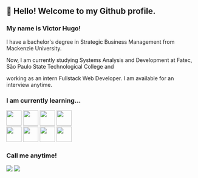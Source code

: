 ## 👋 Hello! Welcome to my Github profile.
### My name is Victor Hugo!


I have a bachelor's degree in Strategic Business Management from Mackenzie University.<br>

Now, I am currently studying Systems Analysis and Development at Fatec, São Paulo State Technological College and

working as an intern Fullstack Web Developer. I am available for an interview anytime.


### I am currently learning...

<div align="left" style="display: inline_block">
<img src="https://cdn.jsdelivr.net/gh/devicons/devicon/icons/java/java-original.svg" width="40" height="40"/>
<img src="https://cdn.jsdelivr.net/gh/devicons/devicon/icons/typescript/typescript-original.svg" width="40" height="40"/>
<img src="https://cdn.jsdelivr.net/gh/devicons/devicon/icons/mysql/mysql-original-wordmark.svg" width="40" height="40"/>
<img src="https://cdn.jsdelivr.net/gh/devicons/devicon/icons/mongodb/mongodb-original-wordmark.svg" width="40" height="40"/>
</div>
<div align="left" style="display: inline_block">
<img src="https://cdn.jsdelivr.net/gh/devicons/devicon/icons/angular/angular-original-wordmark.svg" width="40" height="40"/>
<img src="https://cdn.jsdelivr.net/gh/devicons/devicon/icons/spring/spring-original-wordmark.svg" width="40" height="40"/>
<img src="https://cdn.jsdelivr.net/gh/devicons/devicon/icons/nodejs/nodejs-original-wordmark.svg" width="40" height="40"/>
<img src="https://cdn.jsdelivr.net/gh/devicons/devicon/icons/express/express-original-wordmark.svg" width="40" height="40" /> 
</div>

### Call me anytime!

<div align="left" style="display: inline_block">
<a href = "mailto:victor.lembo12@gmail.com"><img src="https://img.shields.io/badge/Gmail-D14836?style=for-the-badge&logo=gmail&logoColor=white" target="_blank"></a>
<a href="https://www.linkedin.com/in/victorlembo-dev-full-stack/" target="_blank"><img src="https://img.shields.io/badge/-LinkedIn-%230077B5?style=for-the-badge&logo=linkedin&logoColor=white" target="_blank"></a>   
</div>


